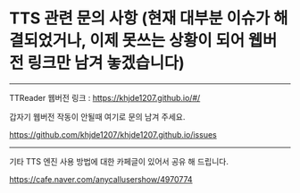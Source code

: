 # TTS 관련 문의 사항 (현재 대부분 이슈가 해결되었거나, 이제 못쓰는 상황이 되어 웹버전 링크만 남겨 놓겠습니다) 


---

TTReader 웹버전 링크 : https://khjde1207.github.io/#/

갑자기 웹버전 작동이 안될때 여기로 문의 남겨 주세요. 

https://github.com/khjde1207/khjde1207.github.io/issues

---

기타 TTS 엔진 사용 방법에 대한 카페글이 있어서 공유 해 드립니다. 

https://cafe.naver.com/anycallusershow/4970774

